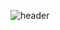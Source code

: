 ![header](https://capsule-render.vercel.app/api?type=waving&text=Welcome&desc=3umin's%Profile&fontAlign=70&height=300)
